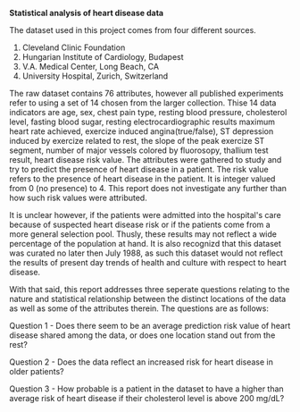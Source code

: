 **Statistical analysis of heart disease data**

The dataset used in this project comes from four different sources.

 1. Cleveland Clinic Foundation 
 2. Hungarian Institute of Cardiology, Budapest 
 3. V.A. Medical Center, Long Beach, CA 
 4. University Hospital, Zurich, Switzerland 

The raw dataset contains 76 attributes, however all published experiments refer to using a set of 14 chosen from the larger collection. Thise 14 data indicators are age, sex, chest pain type, resting blood pressure, cholesterol level, fasting blood sugar, resting electrocardiographic results maximum heart rate achieved, exercize induced angina(true/false), ST depression induced by exercize related to rest, the slope of the peak exercize ST segment, number of major vessels colored by fluorosopy, thallium test result, heart disease risk value. The attributes were gathered to study and try to predict the presence of heart disease in a patient. The risk value refers to the presence of heart disease in the patient. It is integer valued from 0 (no presence) to 4. This report does not investigate any further than how such risk values were attributed.

It is unclear however, if the patients were admitted into the hospital's care because of suspected heart disease risk or if the patients come from a more general selection pool. Thusly, these results may not reflect a wide percentage of the population at hand. It is also recognizd that this dataset was curated no later then July 1988, as such this dataset would not reflect the results of present day trends of health and culture with respect to heart disease.

With that said, this report addresses three seperate questions relating to the nature and statistical relationship between the distinct locations of the data as well as some of the attributes therein. The questions are as follows:

Question 1 - Does there seem to be an average prediction risk value of heart disease shared among the data, or does one location stand out from the rest?

Question 2 - Does the data reflect an increased risk for heart disease in older patients?

Question 3 - How probable is a patient in the dataset to have a higher than average risk of heart disease if their cholesterol level is above 200 mg/dL?
